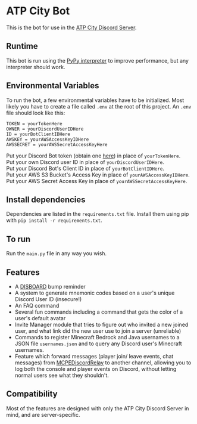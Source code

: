 # ATP City Bot
This is the bot for use in the [ATP City Discord Server](https://discord.atpcity.ga).

## Runtime
This bot is run using the [PyPy interpreter](https://www.pypy.org/) to improve performance, but any interpreter should work.

## Environmental Variables
To run the bot, a few environmental variables have to be initialized. Most likely you have to create a file called `.env` at the root of this project.
An `.env` file should look like this: 

    TOKEN = yourTokenHere
    OWNER = yourDiscordUserIDHere
    ID = yourBotClientIDHere
    AWSKEY = yourAWSAccessKeyIDHere
    AWSSECRET = yourAWSSecretAccessKeyHere

Put your Discord Bot token (obtain one [here](https://www.writebots.com/discord-bot-token/)) in place of `yourTokenHere`.<br/>Put your own Discord user ID in place of `yourDiscordUserIDHere`.<br/>Put your Discord Bot's Client ID in place of `yourBotClientIDHere`.<br/>Put your AWS S3 Bucket's Access Key in place of `yourAWSAccessKeyIDHere`.<br/>Put your AWS Secret Access Key in place of `yourAWSSecretAccessKeyHere`.

## Install dependencies
Dependencies are listed in the `requirements.txt` file. Install them using pip with `pip install -r requirements.txt`.

## To run
Run the `main.py` file in any way you wish.

## Features
- A [DISBOARD](https://disboard.org) bump reminder
- A system to generate mnemonic codes based on a user's unique Discord User ID (insecure!)
- An FAQ command
- Several fun commands including a command that gets the color of a user's default avatar
- Invite Manager module that tries to figure out who invited a new joined user, and what link did the new user use to join a server (unreliable)
- Commands to register Minecraft Bedrock and Java usernames to a JSON file `usernames.json` and to query any Discord user's Minecraft usernames.
- Feature which forward messages (player join/ leave events, chat messages) from [MCPEDiscordRelay](https://github.com/nomadjimbob/MCPEDiscordRelay) to another channel, allowing you to log both the console and player events on Discord, without letting normal users see what they shouldn't.

## Compatibility
Most of the features are designed with only the ATP City Discord Server in mind, and are server-specific.